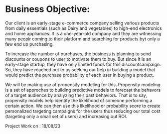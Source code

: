 # Business Objective:

Our client is an early-stage e-commerce company selling various products from daily essentials (such as Dairy and vegetables) to high-end electronics and home appliances. It is a one-year-old company and they are witnessing many peoplr coming to their platform and searching for products byt only a few end up purchasing.

To increase the number of purchases, the business is planning to send discounts or coupons to user to motivate them to buy. But since it is an early-stage startup, they have only limited funds for this discountcampaign. So, they have reached out to us seeking our help in building a model that would predict the purchase probability of each user in buying a product.

We will be making use of propensity modeling for this. Propensity modeling is a set of approches to building predictive models to forecast the behavors of a target audience by analyzing their past behaviors. That is to say, propensity models help identify the likelihood of someone performing a certain action. We can then use this likelihood or probability score to create personalized targeting campaigns for the users thus reducing our total cost (targeting only a small set of users) and increasing out ROI.

Project Work on : 18/08/23
